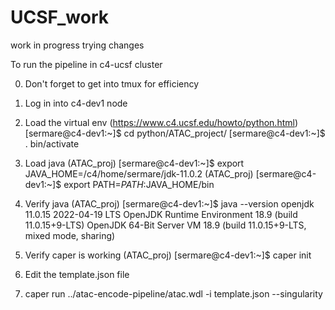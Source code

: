 # UCSF_work
work in progress
trying changes

To run the pipeline in c4-ucsf cluster

0. Don't forget to get into tmux for efficiency

1. Log in into c4-dev1 node
2. Load the virtual env (https://www.c4.ucsf.edu/howto/python.html)
	[sermare@c4-dev1:~]$ cd python/ATAC_project/
	[sermare@c4-dev1:~]$ . bin/activate
4. Load java 
	(ATAC_proj) [sermare@c4-dev1:~]$ export JAVA_HOME=/c4/home/sermare/jdk-11.0.2
	(ATAC_proj) [sermare@c4-dev1:~]$ export PATH=$PATH:$JAVA_HOME/bin
5. Verify java 
	(ATAC_proj) [sermare@c4-dev1:~]$ java --version
		openjdk 11.0.15 2022-04-19 LTS
		OpenJDK Runtime Environment 18.9 (build 11.0.15+9-LTS)
		OpenJDK 64-Bit Server VM 18.9 (build 11.0.15+9-LTS, mixed mode, sharing)
6. Verify caper is working 
	(ATAC_proj) [sermare@c4-dev1:~]$ caper init
7. Edit the template.json file

8. caper run ../atac-encode-pipeline/atac.wdl -i template.json --singularity
